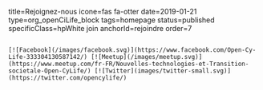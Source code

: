 title=Rejoignez-nous
icone=fas fa-otter
date=2019-01-21
type=org_openCiLife_block
tags=homepage
status=published
specificClass=hpWhite join
anchorId=rejoindre
order=7
~~~~~~

[![Facebook](/images/facebook.svg)](https://www.facebook.com/Open-Cy-Life-333304130587142/) [![Meetup](/images/meetup.svg)](https://www.meetup.com/fr-FR/Nouvelles-technologies-et-Transition-societale-Open-CyLife/) [![Twitter](images/twitter-small.svg)](https://twitter.com/opencylife/)
